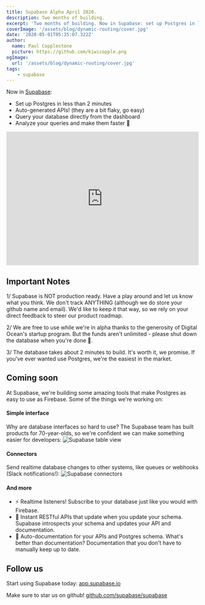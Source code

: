 ```yaml
---
title: Supabase Alpha April 2020.
description: Two months of building.
excerpt: 'Two months of building. Now in Supabase: set up Postgres in less than 2 minutes.'
coverImage: '/assets/blog/dynamic-routing/cover.jpg'
date: '2020-05-01T05:35:07.322Z'
author:
  name: Paul Copplestone
  picture: https://github.com/kiwicopple.png
ogImage:
  url: '/assets/blog/dynamic-routing/cover.jpg'
tags: 
    - supabase
---
```


Now in [Supabase](https://app.supabase.io):

- Set up Postgres in less than 2 minutes
- Auto-generated APIs! (they are a bit flaky, go easy)
- Query your database directly from the dashboard
- Analyze your queries and make them faster :rocket:

<!--truncate-->

<iframe style="max-width:100%;" width="700" height="350" src="https://www.youtube.com/embed/ck5MM_PD4Co" frameborder="0" allow="accelerometer; autoplay; encrypted-media; gyroscope; picture-in-picture" allowfullscreen></iframe>

## Important Notes

1/ Supabase is NOT production ready. Have a play around and let us know what you think. We don't track ANYTHING (although we do store your github name and email). We'd like to keep it that way, so we rely on your direct feedback to steer our product roadmap.

2/ We are free to use while we're in alpha thanks to the generosity of Digital Ocean's startup program. But the funds aren't unlimited - please shut down the database when you're done :pray:.

3/ The database takes about 2 minutes to build. It's worth it, we promise. If you've ever wanted use Postgres, we're the easiest in the market.


## Coming soon

At Supabase, we're building some amazing tools that make Postgres as easy to use as Firebase. Some of the things we're working on:

#### Simple interface 
Why are database interfaces so hard to use? The Supabase team has built products for 70-year-olds, so we're confident we can make something easier for developers:
![Supabase table view](https://dev-to-uploads.s3.amazonaws.com/i/b4o39am95zcl5vl54j75.png)


#### Connectors
Send realtime database changes to other systems, like queues or webhooks (Slack notifications!):
![Supabase connectors](https://dev-to-uploads.s3.amazonaws.com/i/aom5r917s792cc081bbz.png)


#### And more

- ⚡ Realtime listeners! Subscribe to your database just like you would with Firebase.
- 🤖 Instant RESTful APIs that update when you update your schema. Supabase introspects your schema and updates your API and documentation.
- 📓 Auto-documentation for your APIs and Postgres schema. What's better than documentation? Documentation that you don't have to manually keep up to date.

## Follow us

Start using Supabase today: [app.supabase.io](https://app.supabase.io)

Make sure to star us on github! [github.com/supabase/supabase](https://github.com/supabase/supabase)

